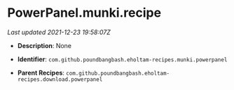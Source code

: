 # PowerPanel.munki.recipe

_Last updated 2021-12-23 19:58:07Z_

- **Description**: None

- **Identifier**: `com.github.poundbangbash.eholtam-recipes.munki.powerpanel`

- **Parent Recipes**: `com.github.poundbangbash.eholtam-recipes.download.powerpanel`